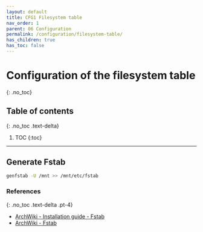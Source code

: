 ```yaml
---
layout: default
title: CFG1 Filesystem table
nav_order: 1
parent: 06 Configuration
permalink: /configuration/filesystem-table/
has_children: true
has_toc: false
---
```


# Configuration of the filesystem table
{: .no_toc}

## Table of contents
{: .no_toc .text-delta}

1. TOC
{:toc}

---

## Generate Fstab

```bash
genfstab -U /mnt >> /mnt/etc/fstab
```

### References
{: .no_toc .text-delta .pt-4}

- [ArchWiki - Installation guide - Fstab](https://wiki.archlinux.org/index.php/Installation_guide#Fstab)
- [ArchWiki - Fstab](https://wiki.archlinux.org/index.php/Fstab)
